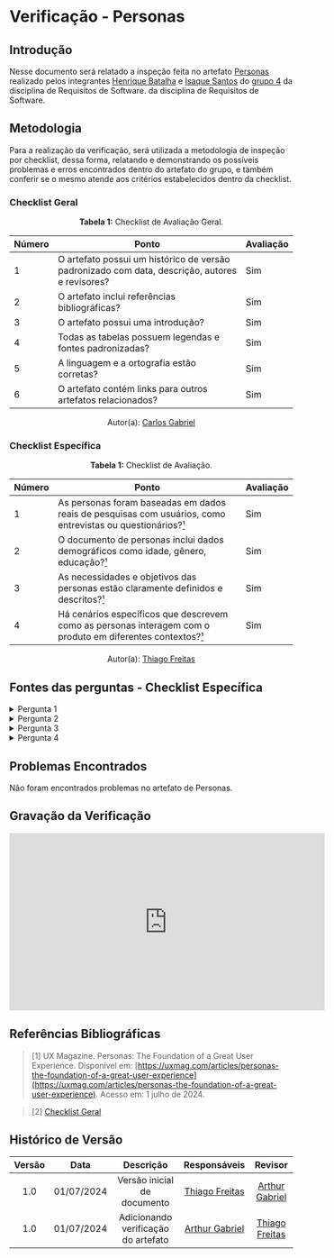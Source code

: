 # Verificação - Personas

## Introdução

Nesse documento será relatado a inspeção feita no artefato [Personas](https://github.com/Requisitos-de-Software/2024.1-Gov.br/blob/main/docs/Personas/Personas.md) realizado pelos integrantes [Henrique Batalha](https://github.com/HeBatalha) e [Isaque Santos](https://github.com/IsaqueSH) do [grupo 4](https://github.com/Requisitos-de-Software/2024.1-Gov.br) da disciplina de Requisitos de Software. da disciplina de Requisitos de Software.

## Metodologia

Para a realização da verificação, será utilizada a metodologia de inspeção por checklist, dessa forma, relatando e demonstrando os possíveis problemas e erros encontrados dentro do artefato do grupo, e também conferir se o mesmo atende aos critérios estabelecidos dentro da checklist.

### Checklist Geral

<font><p style="text-align: center">**Tabela 1:** Checklist de Avaliação Geral.</p></font>

| Número  | Ponto                                                                                                           | Avaliação         |
|-----|----------------------------------------------------------------------------------------------------------------------|------------------|
| 1   | O artefato possui um histórico de versão padronizado com data, descrição, autores e revisores?                       |         Sim         |
| 2   | O artefato inclui referências bibliográficas?                                                                        |         Sim         |
| 3   | O artefato possui uma introdução?                                                                                   |          Sim        |
| 4   | Todas as tabelas possuem legendas e fontes padronizadas?                                                             |         Sim         |
| 5  | A linguagem e a ortografia estão corretas?                                                                           |          Sim        |
| 6  | O artefato contém links para outros artefatos relacionados?                                                           |         Sim         |

<div align="center">Autor(a): <a href="https://github.com/TheCarlosRamos">Carlos Gabriel</a></div>

### Checklist Específica


<font><p style="text-align: center">**Tabela 1:** Checklist de Avaliação.</p></font>

| Número | Ponto                                                                                                  | Avaliação         |
|--------|--------------------------------------------------------------------------------------------------------|------------------|
| 1      | As personas foram baseadas em dados reais de pesquisas com usuários, como entrevistas ou questionários?[¹](#ref1) |   Sim            |
| 2      | O documento de personas inclui dados demográficos como idade, gênero, educação?[¹](#ref1)                 |           Sim    |
| 3      | As necessidades e objetivos das personas estão claramente definidos e descritos?[¹](#ref1)                       |    Sim           |
| 4      | Há cenários específicos que descrevem como as personas interagem com o produto em diferentes contextos?[¹](#ref1) |   Sim            |

<div align="center">Autor(a): <a href="https://github.com/thiagorfreitas">Thiago Freitas</a></div> 

## Fontes das perguntas - Checklist Específica

</details>
<details><summary>Pergunta 1</summary>
<img src="assets/verificacao/personas_pergunta1_ref.png" alt="ref" width="700"/>
</details>

</details>
<details><summary>Pergunta 2</summary>
<img src="assets/verificacao/personas_pergunta2_ref.png" alt="ref" width="700"/>
</details>

</details>
<details><summary>Pergunta 3</summary>
<img src="assets/verificacao/personas_pergunta3_ref.png" alt="ref" width="700"/>
</details>

</details>
<details><summary>Pergunta 4</summary>
<img src="assets/verificacao/personas_pergunta4_ref.png" alt="ref" width="700"/>
</details>


## Problemas Encontrados

Não foram encontrados problemas no artefato de Personas.

## Gravação da Verificação

<iframe width="560" height="315" src="https://www.youtube.com/embed/g5dTX9OqyKE?si=W2Ir9SVf8_ujuLjm" title="YouTube video player" frameborder="0" allow="accelerometer; autoplay; clipboard-write; encrypted-media; gyroscope; picture-in-picture; web-share" referrerpolicy="strict-origin-when-cross-origin" allowfullscreen></iframe>

## Referências Bibliográficas


<a id="ref1"></a>

<a id="ref2"></a>

> [1] UX Magazine. Personas: The Foundation of a Great User Experience. Disponível em: [https://uxmag.com/articles/personas-the-foundation-of-a-great-user-experience](https://uxmag.com/articles/personas-the-foundation-of-a-great-user-experience). Acesso em: 1 julho de 2024.

> [2] [Checklist Geral](verificacao/grupo_4/verificacao_grupo4.md#metodologia)


## Histórico de Versão
| Versão | Data       | Descrição                                   | Responsáveis                                                                               | Revisor                                      |
| :----: | :--------: | :-----------------------------------------: | :----------------------------------------------------------------------------------------: | :------------------------------------------: |
|  1.0	|01/07/2024|	Versão inicial de documento	|[Thiago Freitas](https://github.com/thiagorfreitas) |[Arthur Gabriel](https://github.com/Caio-bergbjj) |
|  1.0	|01/07/2024|	Adicionando verificação do artefato |[Arthur Gabriel](https://github.com/Caio-bergbjj) | [Thiago Freitas](https://github.com/thiagorfreitas) |
